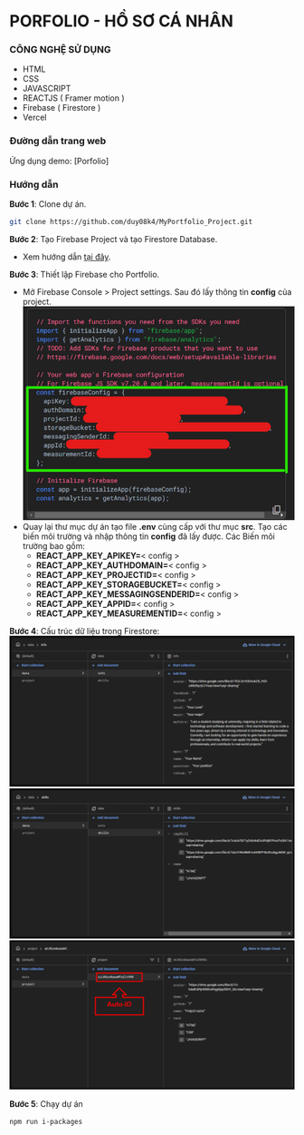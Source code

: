 # PORFOLIO - HỒ SƠ CÁ NHÂN

### CÔNG NGHỆ SỬ DỤNG
- HTML
- CSS
- JAVASCRIPT
- REACTJS ( Framer motion )
- Firebase ( Firestore )
- Vercel

### Đường dẫn trang web
Ứng dụng demo: [Porfolio]

### Hướng dẫn
**Bước 1**: Clone dự án.
```bash
git clone https://github.com/duy08k4/MyPortfolio_Project.git
```

**Bước 2**: Tạo Firebase Project và tạo Firestore Database.
- Xem hướng dẫn [tại đây](https://www.youtube.com/watch?v=8DYWeI4Yc8Q).

**Bước 3**: Thiết lập Firebase cho Portfolio.
- Mở Firebase Console > Project settings. Sau đó lấy thông tin **config** của project.
![hướng dẫn](configInfo.png) 
- Quay lại thư mục dự án tạo file **.env** cùng cấp với thư mục **src**. Tạo các biến môi trường và nhập thông tin **config** đã lấy được. Các Biến môi trường bao gồm:
    - **REACT_APP_KEY_APIKEY=**< config >
    - **REACT_APP_KEY_AUTHDOMAIN=**< config >
    - **REACT_APP_KEY_PROJECTID=**< config >
    - **REACT_APP_KEY_STORAGEBUCKET=**< config >
    - **REACT_APP_KEY_MESSAGINGSENDERID=**< config >
    - **REACT_APP_KEY_APPID=**< config >
    - **REACT_APP_KEY_MEASUREMENTID=**< config >

**Bước 4**: Cấu trúc dữ liệu trong Firestore:
![Hướng dẫn](fs1.png)
![Hướng dẫn](fs2.png)
![Hướng dẫn](fs3.png)

**Bước 5**: Chạy dự án
```bash
npm run i-packages
```